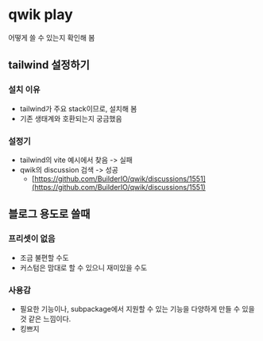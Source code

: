 # qwik play
어떻게 쓸 수 있는지 확인해 봄

## tailwind 설정하기
### 설치 이유
- tailwind가 주요 stack이므로, 설치해 봄
- 기존 생태계와 호환되는지 궁금했음

### 설정기
- tailwind의 vite 예시에서 찾음 -> 실패
- qwik의 discussion 검색 -> 성공
    - [https://github.com/BuilderIO/qwik/discussions/1551](https://github.com/BuilderIO/qwik/discussions/1551)
## 블로그 용도로 쓸때
### 프리셋이 없음
- 조금 불편할 수도
- 커스텀은 맘대로 할 수 있으니 재미있을 수도
### 사용감
- 필요한 기능이나, subpackage에서 지원할 수 있는 기능을 다양하게 만들 수 있을 것 같은 느낌이다.
- 킹쁘지 
